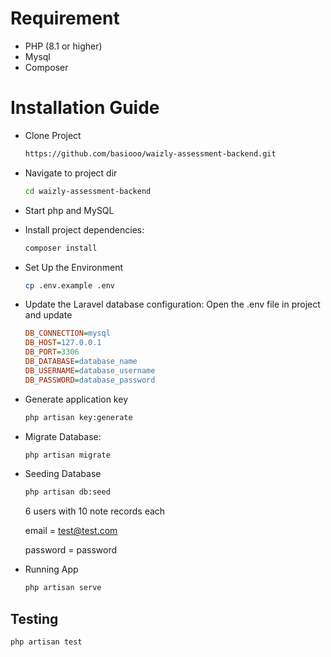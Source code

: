 # Requirement
- PHP (8.1 or higher)
- Mysql
- Composer

# Installation Guide
- Clone Project
    ``` bash
    https://github.com/basiooo/waizly-assessment-backend.git
    ```
- Navigate to project dir
    ``` bash
    cd waizly-assessment-backend
    ```
- Start php and MySQL 
-  Install project dependencies:

    ```bash
    composer install
    ```
- Set Up the Environment

    ```bash
    cp .env.example .env
    ```
- Update the Laravel database configuration: 
    Open the .env file in project and update
    ``` ini
    DB_CONNECTION=mysql
    DB_HOST=127.0.0.1
    DB_PORT=3306
    DB_DATABASE=database_name
    DB_USERNAME=database_username
    DB_PASSWORD=database_password
    ```
- Generate application key
    ```bash
    php artisan key:generate
    ```
- Migrate Database:

    ```bash
    php artisan migrate
    ```

- Seeding Database
    ```bash
    php artisan db:seed
    ``` 
    
    
    6 users with 10 note records each

    email = test@test.com

    password = password

- Running App
    ```bash
    php artisan serve
    ```

## Testing

```bash
php artisan test
```